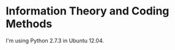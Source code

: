 Information Theory and Coding Methods
=====================================

I'm using Python 2.7.3 in Ubuntu 12.04.
